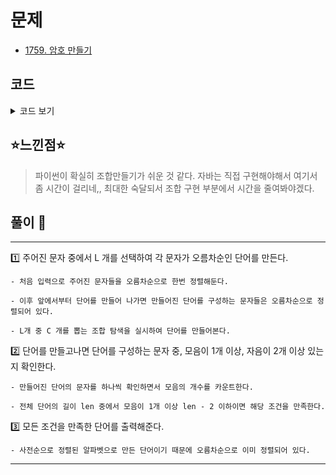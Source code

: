 # 문제
- [1759. 암호 만들기](https://www.acmicpc.net/problem/1759)

## 코드

<details><summary> 코드 보기 </summary>

``` java
import java.io.BufferedReader;
import java.io.IOException;
import java.io.InputStreamReader;
import java.util.*;

public class Q1759 {
    static int l, c;
    static char alpha[];
    static Set<Character> vowels = new HashSet<>();
    static List<String> ans = new ArrayList<>();
    public static void main(String[] args) throws IOException {
        init();
        makeCombi(0, 0, 0);
    }

    static void init() throws IOException {
        BufferedReader br = new BufferedReader(new InputStreamReader(System.in));
        StringTokenizer st = new StringTokenizer(br.readLine());
        l = Integer.parseInt(st.nextToken());
        c = Integer.parseInt(st.nextToken());
        st = new StringTokenizer(br.readLine());
        alpha = new char[c];
        for (int i = 0; i < c; i++)
            alpha[i] = st.nextToken().charAt(0);
        vowels.add('a'); vowels.add('e');
        vowels.add('i'); vowels.add('o');
        vowels.add('u');
        Arrays.sort(alpha);
    }

    static void makeCombi(int idx, int numbers, int size) {
        if(size == l){
            int vowelCnt = 0;
            List<Character> ch = new ArrayList<>();
            for (int i = 0; i < c; i++) {
                if(((1 << i) & numbers) > 0) {
                    ch.add(alpha[i]);
                    if(vowels.contains(alpha[i]))
                        vowelCnt += 1;
                }
            }
            if(vowelCnt < 1 || vowelCnt > l - 2) return;
            ch.forEach(System.out::print);
            System.out.println();
            return;
        }
        if(idx >= c) return;
        makeCombi(idx + 1, numbers | (1 << idx), size + 1);
        makeCombi(idx + 1, numbers, size);
    }
}
```
</details>

## ⭐️느낀점⭐️
> 파이썬이 확실히 조합만들기가 쉬운 것 같다. 자바는 직접 구현해야해서 여기서 좀 시간이 걸리네,, 최대한 숙달되서 조합 구현 부분에서 시간을 줄여봐야겠다.

## 풀이 📣
<hr/>

1️⃣ 주어진 문자 중에서 L 개를 선택하여 각 문자가 오름차순인 단어를 만든다.

    - 처음 입력으로 주어진 문자들을 오름차순으로 한번 정렬해둔다.

    - 이후 앞에서부터 단어를 만들어 나가면 만들어진 단어를 구성하는 문자들은 오름차순으로 정렬되어 있다.

    - L개 중 C 개를 뽑는 조합 탐색을 실시하여 단어를 만들어본다.


2️⃣ 단어를 만들고나면 단어를 구성하는 문자 중, 모음이 1개 이상, 자음이 2개 이상 있는지 확인한다.

    - 만들어진 단어의 문자를 하나씩 확인하면서 모음의 개수를 카운트한다.

    - 전체 단어의 길이 len 중에서 모음이 1개 이상 len - 2 이하이면 해당 조건을 만족한다.


3️⃣ 모든 조건을 만족한 단어를 출력해준다.

    - 사전순으로 정렬된 알파벳으로 만든 단어이기 때문에 오름차순으로 이미 정렬되어 있다.

---
